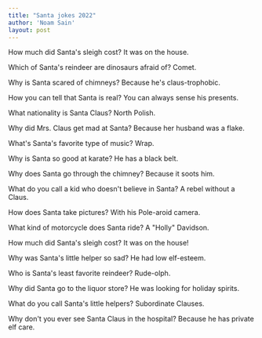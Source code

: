 ```yaml
---
title: "Santa jokes 2022"
author: 'Noam Sain'
layout: post
---
```


How much did Santa's sleigh cost? It was on the house.

Which of Santa's reindeer are dinosaurs afraid of? Comet.

Why is Santa scared of chimneys? Because he's claus-trophobic.

How you can tell that Santa is real? You can always sense his presents.

What nationality is Santa Claus? North Polish.

Why did Mrs. Claus get mad at Santa? Because her husband was a flake.

What's Santa's favorite type of music? Wrap.

Why is Santa so good at karate? He has a black belt.

Why does Santa go through the chimney? Because it soots him.

What do you call a kid who doesn't believe in Santa? A rebel without a Claus.

How does Santa take pictures? With his Pole-aroid camera.

What kind of motorcycle does Santa ride? A "Holly" Davidson.

How much did Santa's sleigh cost? It was on the house!

Why was Santa's little helper so sad? He had low elf-esteem.

Who is Santa's least favorite reindeer? Rude-olph.

Why did Santa go to the liquor store? He was looking for holiday spirits.

What do you call Santa's little helpers? Subordinate Clauses.

Why don't you ever see Santa Claus in the hospital? Because he has private elf care.
